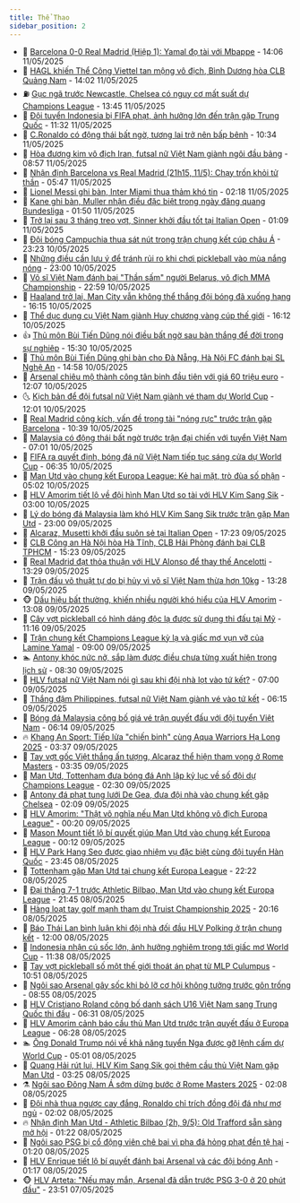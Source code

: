 ```yaml
---
title: Thể Thao
sidebar_position: 2
---
```


<!-- dantri-the-thao:START -->
- 🎡 [Barcelona 0-0 Real Madrid &lpar;Hiệp 1&rpar;: Yamal đọ tài với Mbappe](https://dantri.com.vn/the-thao/barcelona-0-0-real-madrid-hiep-1-yamal-do-tai-voi-mbappe-20250511210634185.htm) - 14:06 11/05/2025
- 💯 [HAGL khiến Thể Công Viettel tan mộng vô địch, Bình Dương hòa CLB Quảng Nam](https://dantri.com.vn/the-thao/hagl-khien-the-cong-viettel-tan-mong-vo-dich-binh-duong-hoa-clb-quang-nam-20250511210011833.htm) - 14:02 11/05/2025
- ⛽️ [Gục ngã trước Newcastle, Chelsea có nguy cơ mất suất dự Champions League](https://dantri.com.vn/the-thao/guc-nga-truoc-newcastle-chelsea-co-nguy-co-mat-suat-du-champions-league-20250511204457548.htm) - 13:45 11/05/2025
- 💃 [Đội tuyển Indonesia bị FIFA phạt, ảnh hưởng lớn đến trận gặp Trung Quốc](https://dantri.com.vn/the-thao/doi-tuyen-indonesia-bi-fifa-phat-anh-huong-lon-den-tran-gap-trung-quoc-20250511154548473.htm) - 11:32 11/05/2025
- 🌈 [C.Ronaldo có động thái bất ngờ, tương lai trở nên bấp bênh](https://dantri.com.vn/the-thao/cronaldo-co-dong-thai-bat-ngo-tuong-lai-tro-nen-bap-benh-20250511173432201.htm) - 10:34 11/05/2025
- 🦅 [Hòa đương kim vô địch Iran, futsal nữ Việt Nam giành ngôi đầu bảng](https://dantri.com.vn/the-thao/hoa-duong-kim-vo-dich-iran-futsal-nu-viet-nam-gianh-ngoi-dau-bang-20250511155655197.htm) - 08:57 11/05/2025
- 🌝 [Nhận định Barcelona vs Real Madrid &lpar;21h15, 11/5&rpar;: Chạy trốn khỏi tử thần](https://dantri.com.vn/the-thao/nhan-dinh-barcelona-vs-real-madrid-21h15-115-chay-tron-khoi-tu-than-20250511123415286.htm) - 05:47 11/05/2025
- 🚀 [Lionel Messi ghi bàn, Inter Miami thua thảm khó tin](https://dantri.com.vn/the-thao/lionel-messi-ghi-ban-inter-miami-thua-tham-kho-tin-20250511091805621.htm) - 02:18 11/05/2025
- 🎉 [Kane ghi bàn, Muller nhận điều đặc biệt trong ngày đăng quang Bundesliga](https://dantri.com.vn/the-thao/kane-ghi-ban-muller-nhan-dieu-dac-biet-trong-ngay-dang-quang-bundesliga-20250511075026380.htm) - 01:50 11/05/2025
- 📝 [Trở lại sau 3 tháng treo vợt, Sinner khởi đầu tốt tại Italian Open](https://dantri.com.vn/the-thao/tro-lai-sau-3-thang-treo-vot-sinner-khoi-dau-tot-tai-italian-open-20250511080930446.htm) - 01:09 11/05/2025
- 🦄 [Đội bóng Campuchia thua sát nút trong trận chung kết cúp châu Á](https://dantri.com.vn/the-thao/doi-bong-campuchia-thua-sat-nut-trong-tran-chung-ket-cup-chau-a-20250510233231925.htm) - 23:23 10/05/2025
- 🎉 [Những điều cần lưu ý để tránh rủi ro khi chơi pickleball vào mùa nắng nóng](https://dantri.com.vn/the-thao/nhung-dieu-can-luu-y-de-tranh-rui-ro-khi-choi-pickleball-vao-mua-nang-nong-20250510171049581.htm) - 23:00 10/05/2025
- 💼 [Võ sĩ Việt Nam đánh bại &quot;Thần sấm&quot; người Belarus, vô địch MMA Championship](https://dantri.com.vn/the-thao/vo-si-viet-nam-danh-bai-than-sam-nguoi-belarus-vo-dich-mma-championship-20250511023355058.htm) - 22:59 10/05/2025
- 🤡 [Haaland trở lại, Man City vẫn không thể thắng đội bóng đã xuống hạng](https://dantri.com.vn/the-thao/haaland-tro-lai-man-city-van-khong-the-thang-doi-bong-da-xuong-hang-20250510231251934.htm) - 16:15 10/05/2025
- 🦆 [Thể dục dụng cụ Việt Nam giành Huy chương vàng cúp thế giới](https://dantri.com.vn/the-thao/the-duc-dung-cu-viet-nam-gianh-huy-chuong-vang-cup-the-gioi-20250510230334947.htm) - 16:12 10/05/2025
- 👍 [Thủ môn Bùi Tiến Dũng nói điều bất ngờ sau bàn thắng để đời trong sự nghiệp](https://dantri.com.vn/the-thao/thu-mon-bui-tien-dung-noi-dieu-bat-ngo-sau-ban-thang-de-doi-trong-su-nghiep-20250510222437986.htm) - 15:30 10/05/2025
- 💼 [Thủ môn Bùi Tiến Dũng ghi bàn cho Đà Nẵng, Hà Nội FC đánh bại SL Nghệ An](https://dantri.com.vn/the-thao/thu-mon-bui-tien-dung-ghi-ban-cho-da-nang-ha-noi-fc-danh-bai-sl-nghe-an-20250510214844564.htm) - 14:58 10/05/2025
- 🦒 [Arsenal chiêu mộ thành công tân binh đầu tiên với giá 60 triệu euro](https://dantri.com.vn/the-thao/arsenal-chieu-mo-thanh-cong-tan-binh-dau-tien-voi-gia-60-trieu-euro-20250510190700881.htm) - 12:07 10/05/2025
- 🌜 [Kịch bản để đội futsal nữ Việt Nam giành vé tham dự World Cup](https://dantri.com.vn/the-thao/kich-ban-de-doi-futsal-nu-viet-nam-gianh-ve-tham-du-world-cup-20250510184902581.htm) - 12:01 10/05/2025
- 🦆 [Real Madrid công kích, vấn đề trọng tài &quot;nóng rực&quot; trước trận gặp Barcelona](https://dantri.com.vn/the-thao/real-madrid-cong-kich-van-de-trong-tai-nong-ruc-truoc-tran-gap-barcelona-20250510143903165.htm) - 10:39 10/05/2025
- 💪 [Malaysia có động thái bất ngờ trước trận đại chiến với tuyển Việt Nam](https://dantri.com.vn/the-thao/malaysia-co-dong-thai-bat-ngo-truoc-tran-dai-chien-voi-tuyen-viet-nam-20250510135102334.htm) - 07:01 10/05/2025
- 🧠 [FIFA ra quyết định, bóng đá nữ Việt Nam tiếp tục sáng cửa dự World Cup](https://dantri.com.vn/the-thao/fifa-ra-quyet-dinh-bong-da-nu-viet-nam-tiep-tuc-sang-cua-du-world-cup-20250510114625584.htm) - 06:35 10/05/2025
- 🦄 [Man Utd vào chung kết Europa League: Kẻ hai mặt, trò đùa số phận](https://dantri.com.vn/the-thao/man-utd-vao-chung-ket-europa-league-ke-hai-mat-tro-dua-so-phan-20250509231412190.htm) - 05:02 10/05/2025
- 🥸 [HLV Amorim tiết lộ về đội hình Man Utd so tài với HLV Kim Sang Sik](https://dantri.com.vn/the-thao/hlv-amorim-tiet-lo-ve-doi-hinh-man-utd-so-tai-voi-hlv-kim-sang-sik-20250510081305028.htm) - 03:00 10/05/2025
- 🤠 [Lý do bóng đá Malaysia làm khó HLV Kim Sang Sik trước trận gặp Man Utd](https://dantri.com.vn/the-thao/ly-do-bong-da-malaysia-lam-kho-hlv-kim-sang-sik-truoc-tran-gap-man-utd-20250509190252197.htm) - 23:00 09/05/2025
- 👺 [Alcaraz, Musetti khởi đầu suôn sẻ tại Italian Open](https://dantri.com.vn/the-thao/alcaraz-musetti-khoi-dau-suon-se-tai-italian-open-20250509232336437.htm) - 17:23 09/05/2025
- 📝 [CLB Công an Hà Nội hòa Hà Tĩnh, CLB Hải Phòng đánh bại CLB TPHCM](https://dantri.com.vn/the-thao/clb-cong-an-ha-noi-hoa-ha-tinh-clb-hai-phong-danh-bai-clb-tphcm-20250509220449009.htm) - 15:23 09/05/2025
- 🦆 [Real Madrid đạt thỏa thuận với HLV Alonso để thay thế Ancelotti](https://dantri.com.vn/the-thao/real-madrid-dat-thoa-thuan-voi-hlv-alonso-de-thay-the-ancelotti-20250509202939305.htm) - 13:29 09/05/2025
- 🥳 [Trận đấu võ thuật tự do bị hủy vì võ sĩ Việt Nam thừa hơn 10kg](https://dantri.com.vn/the-thao/tran-dau-vo-thuat-tu-do-bi-huy-vi-vo-si-viet-nam-thua-hon-10kg-20250509224026890.htm) - 13:28 09/05/2025
- 🐵 [Dấu hiệu bất thường, khiến nhiều người khó hiểu của HLV Amorim](https://dantri.com.vn/the-thao/dau-hieu-bat-thuong-khien-nhieu-nguoi-kho-hieu-cua-hlv-amorim-20250509195619577.htm) - 13:08 09/05/2025
- 🤩 [Cây vợt pickleball có hình dáng độc lạ được sử dụng thi đấu tại Mỹ](https://dantri.com.vn/the-thao/cay-vot-pickleball-co-hinh-dang-doc-la-duoc-su-dung-thi-dau-tai-my-20250509154747537.htm) - 11:16 09/05/2025
- 🤠 [Trận chung kết Champions League kỳ lạ và giấc mơ vụn vỡ của Lamine Yamal](https://dantri.com.vn/the-thao/tran-chung-ket-champions-league-ky-la-va-giac-mo-vun-vo-cua-lamine-yamal-20250508181244348.htm) - 09:00 09/05/2025
- 🏊 [Antony khóc nức nở, sắp làm được điều chưa từng xuất hiện trong lịch sử](https://dantri.com.vn/the-thao/antony-khoc-nuc-no-sap-lam-duoc-dieu-chua-tung-xuat-hien-trong-lich-su-20250509135648191.htm) - 08:30 09/05/2025
- 🗽 [HLV futsal nữ Việt Nam nói gì sau khi đội nhà lọt vào tứ kết?](https://dantri.com.vn/the-thao/hlv-futsal-nu-viet-nam-noi-gi-sau-khi-doi-nha-lot-vao-tu-ket-20250509134732750.htm) - 07:00 09/05/2025
- 🚀 [Thắng đậm Philippines, futsal nữ Việt Nam giành vé vào tứ kết](https://dantri.com.vn/the-thao/thang-dam-philippines-futsal-nu-viet-nam-gianh-ve-vao-tu-ket-20250509094324759.htm) - 06:15 09/05/2025
- 🎉 [Bóng đá Malaysia công bố giá vé trận quyết đấu với đội tuyển Việt Nam](https://dantri.com.vn/the-thao/bong-da-malaysia-cong-bo-gia-ve-tran-quyet-dau-voi-doi-tuyen-viet-nam-20250509121957826.htm) - 06:14 09/05/2025
- 🔥 [Khang An Sport: Tiếp lửa &quot;chiến binh&quot; cùng Aqua Warriors Hạ Long 2025](https://dantri.com.vn/the-thao/khang-an-sport-tiep-lua-chien-binh-cung-aqua-warriors-ha-long-2025-20250509102749584.htm) - 03:37 09/05/2025
- 🎉 [Tay vợt gốc Việt thắng ấn tượng, Alcaraz thể hiện tham vọng ở Rome Masters](https://dantri.com.vn/the-thao/tay-vot-goc-viet-thang-an-tuong-alcaraz-the-hien-tham-vong-o-rome-masters-20250509102830706.htm) - 03:35 09/05/2025
- 🎡 [Man Utd, Tottenham đưa bóng đá Anh lập kỷ lục về số đội dự Champions League](https://dantri.com.vn/the-thao/man-utd-tottenham-dua-bong-da-anh-lap-ky-luc-ve-so-doi-du-champions-league-20250509085430935.htm) - 02:30 09/05/2025
- 🐻 [Antony đá phạt tung lưới De Gea, đưa đội nhà vào chung kết gặp Chelsea](https://dantri.com.vn/the-thao/antony-da-phat-tung-luoi-de-gea-dua-doi-nha-vao-chung-ket-gap-chelsea-20250509084307300.htm) - 02:09 09/05/2025
- 🌊 [HLV Amorim: &quot;Thật vô nghĩa nếu Man Utd không vô địch Europa League&quot;](https://dantri.com.vn/the-thao/hlv-amorim-that-vo-nghia-neu-man-utd-khong-vo-dich-europa-league-20250509071044218.htm) - 00:20 09/05/2025
- 💃 [Mason Mount tiết lộ bí quyết giúp Man Utd vào chung kết Europa League](https://dantri.com.vn/the-thao/mason-mount-tiet-lo-bi-quyet-giup-man-utd-vao-chung-ket-europa-league-20250509070312131.htm) - 00:12 09/05/2025
- 🤔 [HLV Park Hang Seo được giao nhiệm vụ đặc biệt cùng đội tuyển Hàn Quốc](https://dantri.com.vn/the-thao/hlv-park-hang-seo-duoc-giao-nhiem-vu-dac-biet-cung-doi-tuyen-han-quoc-20250509000721632.htm) - 23:45 08/05/2025
- 🤭 [Tottenham gặp Man Utd tại chung kết Europa League](https://dantri.com.vn/the-thao/tottenham-gap-man-utd-tai-chung-ket-europa-league-20250509052004032.htm) - 22:22 08/05/2025
- 👹 [Đại thắng 7-1 trước Athletic Bilbao, Man Utd vào chung kết Europa League](https://dantri.com.vn/the-thao/dai-thang-7-1-truoc-athletic-bilbao-man-utd-vao-chung-ket-europa-league-20250509044515806.htm) - 21:45 08/05/2025
- 🗽 [Hàng loạt tay golf mạnh tham dự Truist Championship 2025](https://dantri.com.vn/the-thao/hang-loat-tay-golf-manh-tham-du-truist-championship-2025-20250508173037101.htm) - 20:16 08/05/2025
- 🥳 [Báo Thái Lan bình luận khi đội nhà đối đầu HLV Polking ở trận chung kết](https://dantri.com.vn/the-thao/bao-thai-lan-binh-luan-khi-doi-nha-doi-dau-hlv-polking-o-tran-chung-ket-20250508122742093.htm) - 12:00 08/05/2025
- 💃 [Indonesia nhận cú sốc lớn, ảnh hưởng nghiêm trọng tới giấc mơ World Cup](https://dantri.com.vn/the-thao/indonesia-nhan-cu-soc-lon-anh-huong-nghiem-trong-toi-giac-mo-world-cup-20250508182533285.htm) - 11:38 08/05/2025
- 🧰 [Tay vợt pickleball số một thế giới thoát án phạt từ MLP Culumpus](https://dantri.com.vn/the-thao/tay-vot-pickleball-so-mot-the-gioi-thoat-an-phat-tu-mlp-culumpus-20250508160301480.htm) - 10:51 08/05/2025
- 💪 [Ngôi sao Arsenal gây sốc khi bỏ lỡ cơ hội không tưởng trước gôn trống](https://dantri.com.vn/the-thao/ngoi-sao-arsenal-gay-soc-khi-bo-lo-co-hoi-khong-tuong-truoc-gon-trong-20250508155439094.htm) - 08:55 08/05/2025
- 🚀 [HLV Cristiano Roland công bố danh sách U16 Việt Nam sang Trung Quốc thi đấu](https://dantri.com.vn/the-thao/hlv-cristiano-roland-cong-bo-danh-sach-u16-viet-nam-sang-trung-quoc-thi-dau-20250508130304814.htm) - 06:31 08/05/2025
- 🤠 [HLV Amorim cảnh báo cầu thủ Man Utd trước trận quyết đấu ở Europa League](https://dantri.com.vn/the-thao/hlv-amorim-canh-bao-cau-thu-man-utd-truoc-tran-quyet-dau-o-europa-league-20250508112357311.htm) - 06:28 08/05/2025
- 🏊 [Ông Donald Trump nói về khả năng tuyển Nga được gỡ lệnh cấm dự World Cup](https://dantri.com.vn/the-thao/ong-donald-trump-noi-ve-kha-nang-tuyen-nga-duoc-go-lenh-cam-du-world-cup-20250508115401408.htm) - 05:01 08/05/2025
- 🦄 [Quang Hải rút lui, HLV Kim Sang Sik gọi thêm cầu thủ Việt Nam gặp Man Utd](https://dantri.com.vn/the-thao/quang-hai-rut-lui-hlv-kim-sang-sik-goi-them-cau-thu-viet-nam-gap-man-utd-20250508102459752.htm) - 03:25 08/05/2025
- ⚗️ [Ngôi sao Đông Nam Á sớm dừng bước ở Rome Masters 2025](https://dantri.com.vn/the-thao/ngoi-sao-dong-nam-a-som-dung-buoc-o-rome-masters-2025-20250508090641557.htm) - 02:08 08/05/2025
- 🥷 [Đội nhà thua ngược cay đắng, Ronaldo chỉ trích đồng đội đá như mơ ngủ](https://dantri.com.vn/the-thao/doi-nha-thua-nguoc-cay-dang-ronaldo-chi-trich-dong-doi-da-nhu-mo-ngu-20250508084854771.htm) - 02:02 08/05/2025
- 🔥 [Nhận định Man Utd - Athletic Bilbao &lpar;2h, 9/5&rpar;: Old Trafford sẵn sàng mở hội](https://dantri.com.vn/the-thao/nhan-dinh-man-utd-athletic-bilbao-2h-95-old-trafford-san-sang-mo-hoi-20250508053907766.htm) - 01:22 08/05/2025
- 🦅 [Ngôi sao PSG bị cổ động viên chê bai vì pha đá hỏng phạt đền tệ hại](https://dantri.com.vn/the-thao/ngoi-sao-psg-bi-co-dong-vien-che-bai-vi-pha-da-hong-phat-den-te-hai-20250508072749650.htm) - 01:20 08/05/2025
- 🌝 [HLV Enrique tiết lộ bí quyết đánh bại Arsenal và các đội bóng Anh](https://dantri.com.vn/the-thao/hlv-enrique-tiet-lo-bi-quyet-danh-bai-arsenal-va-cac-doi-bong-anh-20250508081044030.htm) - 01:17 08/05/2025
- 🐵 [HLV Arteta: &quot;Nếu may mắn, Arsenal đã dẫn trước PSG 3-0 ở 20 phút đầu&quot;](https://dantri.com.vn/the-thao/hlv-arteta-neu-may-man-arsenal-da-dan-truoc-psg-3-0-o-20-phut-dau-20250508063113709.htm) - 23:51 07/05/2025<!-- dantri-the-thao:END -->
